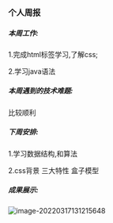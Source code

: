 ### 个人周报

##### 本周工作:

1.完成html标签学习,了解css;

2.学习java语法

##### 本周遇到的技术难题:

比较顺利

##### 下周安排:

1.学习数据结构,和算法

2.css背景 三大特性 盒子模型

##### 成果展示:

![image-20220317131215648](C:\Users\86158\AppData\Roaming\Typora\typora-user-images\image-20220317131215648.png)